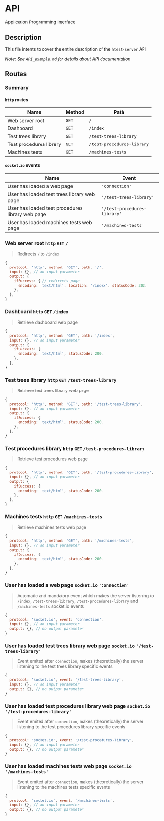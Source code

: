 # API
Application Programming Interface

## Description
This file intents to cover the entire description of the `htest-server` API

*Note: See `API_example.md` for details about API documentation*

## Routes
### Summary
#### `http` routes
| Name                    | Method | Path                       |
|-------------------------|--------|----------------------------|
| Web server root         | `GET`  | `/`                        |
| Dashboard               | `GET`  | `/index`                   |
| Test trees library      | `GET`  | `/test-trees-library`      |
| Test procedures library | `GET`  | `/test-procedures-library` |
| Machines tests          | `GET`  | `/machines-tests`          |

#### `socket.io` events
| Name                                             | Event                        |
|--------------------------------------------------|------------------------------|
| User has loaded a web page                       | `'connection'`               |
| User has loaded test trees library web page      | `'/test-trees-library'`      |
| User has loaded test procedures library web page | `'/test-procedures-library'` |
| User has loaded machines tests web page          | `'/machines-tests'`          |

### Web server root `http` `GET` `/`
> Redirects `/` to `/index`
```js
{
  protocol: 'http', method: 'GET', path: '/',
  input: {}, // no input parameter
  output: {
    ifSuccess: { // redirects page
      encoding: 'text/html', location: '/index', statusCode: 302,
    },
  },
}
```

### Dashboard `http` `GET` `/index`
> Retrieve dashboard web page
```js
{
  protocol: 'http', method: 'GET', path: '/index',
  input: {}, // no input parameter
  output: {
    ifSuccess: {
      encoding: 'text/html', statusCode: 200,
    },
  },
}
```

### Test trees library `http` `GET` `/test-trees-library`
> Retrieve test trees library web page
```js
{
  protocol: 'http', method: 'GET', path: '/test-trees-library',
  input: {}, // no input parameter
  output: {
    ifSuccess: {
      encoding: 'text/html', statusCode: 200,
    },
  },
}
```

### Test procedures library `http` `GET` `/test-procedures-library`
> Retrieve test procedures web page
```js
{
  protocol: 'http', method: 'GET', path: '/test-procedures-library',
  input: {}, // no input parameter
  output: {
    ifSuccess: {
      encoding: 'text/html', statusCode: 200,
    },
  },
}
```

### Machines tests `http` `GET` `/machines-tests`
> Retrieve machines tests web page
```js
{
  protocol: 'http', method: 'GET', path: '/machines-tests',
  input: {}, // no input parameter
  output: {
    ifSuccess: {
      encoding: 'text/html', statusCode: 200,
    },
  },
}
```

### User has loaded a web page `socket.io` `'connection'`
> Automatic and mandatory event which makes the server listening to `/index`, `/test-trees-library`, `/test-procedures-library` and `/machines-tests` socket.io events
```js
{
  protocol: 'socket.io', event: 'connection',
  input: {}, // no input parameter
  output: {}, // no output parameter
}
```

### User has loaded test trees library web page `socket.io` `'/test-trees-library'`
> Event emited after `connection`, makes (theoretically) the server listening to the test trees library specific events
```js
{
  protocol: 'socket.io', event: '/test-trees-library',
  input: {}, // no input parameter
  output: {}, // no output parameter
}
```

### User has loaded test procedures library web page `socket.io` `'/test-procedures-library'`
> Event emited after `connection`, makes (theoretically) the server listening to the test procedures library specific events
```js
{
  protocol: 'socket.io', event: '/test-procedures-library',
  input: {}, // no input parameter
  output: {}, // no output parameter
}
```

### User has loaded machines tests web page `socket.io` `'/machines-tests'`
> Event emited after `connection`, makes (theoretically) the server listening to the machines tests specific events
```js
{
  protocol: 'socket.io', event: '/machines-tests',
  input: {}, // no input parameter
  output: {}, // no output parameter
}
```
